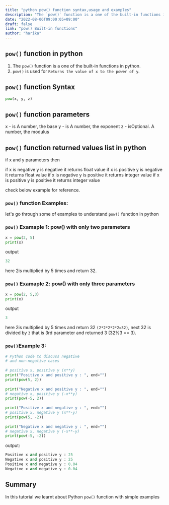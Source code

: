 ```yaml
---
title: "python pow() function syntax,usage and examples"
description: "The `pow()` function is a one of the built-in functions in python"
date: "2022-08-06T09:00:05+09:00"
draft: false
link: "pow() Built-in functions"
author: "harika"
---
```


## `pow()` function in python

1. The `pow()` function is a one of the built-in functions in python.
2. `pow()` is used for 	`Returns the value of x to the power of y`.

## `pow()` function Syntax

```python
pow(x, y, z)
```
## `pow()` function parameters
x - is A number, the base
y - is A number, the exponent
z - isOptional. A number, the modulus

## `pow()` function returned values list in python
if  x and y parameters  then

if x is negative y is negative it returns float value
if x is positive y is negative it returns float value
if x is negative y is positive it returns integer value
if x is positive y is positive it returns integer value

check below example for reference.

### `pow()` function Examples:

let's go through some of examples to understand `pow()` function in python

### `pow()` Examaple 1: pow() with only two parameters

```python
x = pow(2, 5) 
print(x)
```
output
```python
32
```
here 2is multiplied by 5 times and return 32.

### `pow()` Examaple 2: pow() with only three parameters

```python
x = pow(2, 5,3) 
print(x)
```
output
```python
3
```
here 2is multiplied by 5 times and return 32 `(2*2*2*2*2=32)`,
next 32 is divided by `3` that is 3rd parameter and returned 3 (32%3 == 3).

### `pow()`Example 3:

```python
# Python code to discuss negative
# and non-negative cases
 
# positive x, positive y (x**y)
print("Positive x and positive y : ", end="")
print(pow(5, 2))
 
print("Negative x and positive y : ", end="")
# negative x, positive y (-x**y)
print(pow(-5, 2))
 
print("Positive x and negative y : ", end="")
# positive x, negative y (x**-y)
print(pow(5, -2))
 
print("Negative x and negative y : ", end="")
# negative x, negative y (-x**-y)
print(pow(-5, -2))
```
output:

```python
Positive x and positive y : 25
Negative x and positive y : 25
Positive x and negative y : 0.04
Negative x and negative y : 0.04
```

## Summary
In this tutorial we learnt about Python `pow()` function with simple examples




